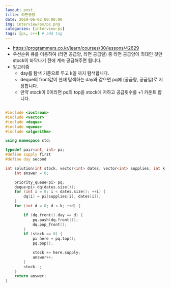 ```yaml
---
layout: post
title: 라면공장
date: 2019-06-02 00:00:00
img: interview/ps/ps.png
categories: [interview-ps] 
tags: [ps, c++] # add tag
---
```


- https://programmers.co.kr/learn/courses/30/lessons/42629
- 우선순위 큐를 이용하여 (라면 공급양, 라면 공급일) 중 라면 공급양이 최대인 것만 stock이 바닥나기 전에 계속 공급해주면 됩니다.
- 알고리즘
    - day를 탐색 기준으로 두고 k일 까지 탐색합니다.
    - deque의 front값이 현재 탐색하는 day와 같으면 pq에 (공급량, 공급일)로 저장합니다.
    - 만약 stock이 0이라면 pq의 top을 stock에 저하고 공급횟수를 +1 카운트 합니다.

```cpp

#include <iostream>
#include <vector>
#include <deque>
#include <queue>
#include <algorithm>

using namespace std;

typedef pair<int, int> pi;
#define supply first
#define day second

int solution(int stock, vector<int> dates, vector<int> supplies, int k) {
	int answer = 0;

	priority_queue<pi> pq;	
	deque<pi> dq(dates.size());
	for (int i = 0; i < dates.size(); ++i) {
		dq[i] = pi(supplies[i], dates[i]);
	}
	for (int d = 0; d < k; ++d) {

		if (dq.front().day == d) {
			pq.push(dq.front());
			dq.pop_front();
		}
		if (stock == 0) {
			pi here = pq.top();
			pq.pop();

			stock += here.supply;
			answer++;
		}
		stock--;
	}
	return answer;
}

```